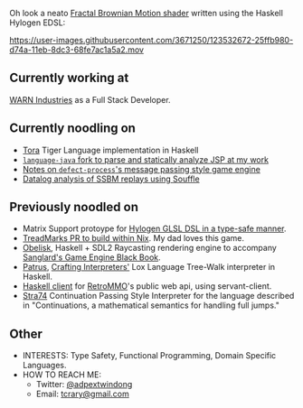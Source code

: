 Oh look a neato [Fractal Brownian Motion shader](https://github.com/adpextwindong/hylogen_glsl_demos/blob/master/app/fbm.hs) written using the Haskell Hylogen EDSL:

https://user-images.githubusercontent.com/3671250/123532672-25ffb980-d74a-11eb-8dc3-68fe7ac1a5a2.mov

## Currently working at

[WARN Industries](https://www.warn.com/) as a Full Stack Developer.

## Currently noodling on

- [Tora](https://github.com/adpextwindong/Tora) Tiger Language implementation in Haskell
- [`language-java` fork to parse and statically analyze JSP at my work](https://github.com/adpextwindong/language-java)
- [Notes on `defect-process`'s message passing style game engine](https://github.com/adpextwindong/defect-process/blob/main/notes.md)
- [Datalog analysis of SSBM replays using Souffle](https://github.com/adpextwindong/SlippiSouffleExample)

## Previously noodled on
- Matrix Support protoype for [Hylogen GLSL DSL in a type-safe manner](https://github.com/adpextwindong/hylogen).
- [TreadMarks PR to build within Nix](https://github.com/ptitSeb/TreadMarks/pull/4). My dad loves this game.
- [Obelisk](https://github.com/adpextwindong/obelisk), Haskell + SDL2 Raycasting rendering engine to accompany [Sanglard's Game Engine Black Book](https://fabiensanglard.net/gebbwolf3d.pdf).
- [Patrus](https://github.com/adpextwindong/Patrus/), [Crafting Interpreters'](https://craftinginterpreters.com/contents.html) Lox Language Tree-Walk interpreter in Haskell.
- [Haskell client](https://github.com/adpextwindong/RetroMMO-api-hclient) for [RetroMMO](https://retro-mmo.com/)'s public web api, using servant-client.
- [Stra74](https://github.com/adpextwindong/Stra74) Continuation Passing Style Interpreter for the language described in "Continuations, a mathematical semantics for handling full jumps."

## Other
- INTERESTS: Type Safety, Functional Programming, Domain Specific Languages.
- HOW TO REACH ME:
    - Twitter: [@adpextwindong](https://twitter.com/adPEXtwinDoNG)
    - Email: tcrary@gmail.com
